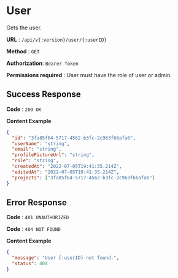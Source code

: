 # User

Gets the user.

**URL** : `/api/v{:version}/user/{:userID}`

**Method** : `GET`

**Authorization**: `Bearer Token`

**Permissions required** : User must have the role of user or admin.

## Success Response

**Code** : `200 OK`

**Content Example**

```json
{
  "id": "3fa85f64-5717-4562-b3fc-2c963f66afa6",
  "userName": "string",
  "email": "string",
  "profilePictureUrl": "string",
  "role": "string",
  "createdAt": "2022-07-05T19:41:35.214Z",
  "editedAt": "2022-07-05T19:41:35.214Z",
  "projects": ["3fa85f64-5717-4562-b3fc-2c963f66afa6"]
}
```

## Error Response

**Code** : `401 UNAUTHORIZED`

**Code** : `404 NOT FOUND`

**Content Example**

```json
{
  "message": "User {:userID} not found.",
  "status": 404
}
```
